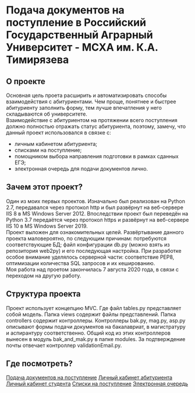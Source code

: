Подача документов на поступление в Российский Государственный Аграрный Университет - МСХА им. К.А. Тимирязева
========================
О проекте
-------------------------
Основная цель проета расширить и автоматизировать способы взаимодействия с абитуриентами. Чем проще, понятнее и быстрее абитуриенту заполнить форму, тем лучше впечатления у него складываются об университете.  
Взаимодействие с абитуриентом на протяжении всего поступления должно полностью отражать статус абитуриента, поэтому, замечу, что данный проект использовался в связке с:
- личным кабинетом абитуриента;
- списками на поступление;
- помощником выбора направления подготовки в рамках сданных ЕГЭ;
- электронная очередь для подачи документов лично.

Зачем этот проект?
-------------------------
Один из моих первых проектов. Изначально был реализован на Python 2.7, передавался через протокол http и был развёрнут на веб-сервере IIS 8 в MS Windows Server 2012. Впоследствии проект был переведён на Python 3.7 передаётся через протокол https и развёрнут на веб-сервере IIS 10 в MS Windows Server 2019.  
Проект выложен для ознакомительных целей. Развёртывание данного проекта маловероятно, по следующим причинам: потребуются соответствующие БД;
файл конфигурации db.py (можно взять из репозитория web2py) и его последующая настройка. При разработке особое внимание уделялось серверной части: соответствие PEP8, оптимизации количества SQL запросов и их кешированию.  
Моя работа над проетом закончилась 7 августа 2020 года, в связи с переходом на другую работу.

Структура проекта
-------------------------
Проект  использует концепцию MVC. Где файл tables.py представляет собой модель. Папка views содержит файлы представлений. Папка controllers содержит контроллеры. Контроллеры bak.py, mag.py, asp.py описывают формы подачи документов на бакалавриат, в магистратуру и аспирантуру соответственно. Общий код из этих контроллеров вынесен в модуль bak_and_mak.py в папке modules. За подтверждение почты отвечает контроллер validationEmail.py.

Где посмотреть?
-------------------------
[Подача документов на поступление][1]
[Личный кабинет абитуриента][1]
[Личный кабинет студента][1]
[Списки на поступление][1]
[Электронная очередь][1]


[1]: https://oas.timacad.ru/application "Подача документов на поступление"
[2]: https://oas.timacad.ru/webabit     "Личный кабинет абитуриента"
[3]: https://oas.timacad.ru/stud        "Личный кабинет студента"
[4]: https://oas.timacad.ru/forabit     "Списки на поступление"
[5]: https://oas.timacad.ru/queue       "Электронная очередь"
